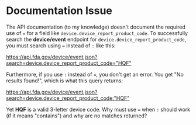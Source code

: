 # Documentation Issue

The API documentation (to my knowledge) doesn't document the required use of `=` for a field like `device.device_report_product_code`.  To successfully
search the **device/event** endpoint for `device.device_report_product_code`, you must search using `=` instead of `:` like this:

<https://api.fda.gov/device/event.json?search=device.device_report_product_code="HQF">

Furthermore, if you use `:` instead of `=`, you don't get an error. You get "No results found!", which is what this query returns:

<https://api.fda.gov/device/event.json?search=device.device_report_product_code:"HQF">

Yet **HQF** is a valid 3-letter device code. Why must use `=` when `:` should work (if it means "contains") and why are no matches returned?

